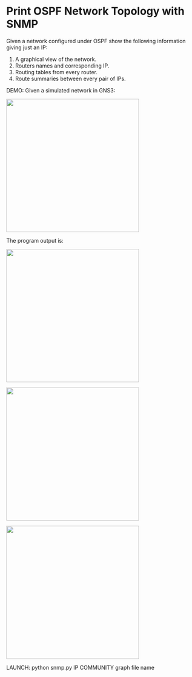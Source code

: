 # Print OSPF Network Topology with SNMP

Given a network configured under OSPF show the following information giving just an IP:
1. A graphical view of the network.
2. Routers names and corresponding IP.
3. Routing tables from every router.
4. Route summaries between every pair of IPs.

DEMO:
Given a simulated network in GNS3:
<p align="left">
  <img src="https://image.ibb.co/evbc3R/gns3_topology.png" width="350"/>
</p>

The program output is:

<p align="left">
  <img src="https://image.ibb.co/cSVjHm/routing_table.png" width="350"/>
</p>

<p align="left">
  <img src="https://image.ibb.co/eF84Hm/shortest_path.png" width="350"/>
</p>

<p align="left">
  <img src="https://preview.ibb.co/byeQq6/network_topology.png" width="350"/>
</p>


LAUNCH: python snmp.py IP COMMUNITY graph file name



